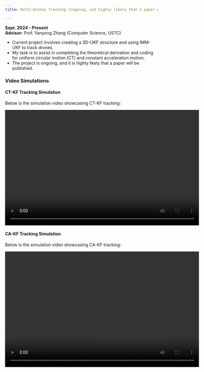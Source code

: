 ```yaml
---
title: Multi-Drones Tracking (ongoing, and highly likely that a paper will be published)

---
```


**Sept. 2024 - Present**  
**Advisor:** Prof. Yanyong Zhang (Computer Science, USTC)
<!--more-->
- Current project involves creating a 3D-UKF structure and using IMM-UKF to track drones.  
- My task is to assist in completing the theoretical derivation and coding for uniform circular motion (CT) and constant acceleration motion.  
- The project is ongoing, and it is highly likely that a paper will be published.  

### Video Simulations

#### CT-KF Tracking Simulation
Below is the simulation video showcasing CT-KF tracking:  

<video width="640" height="380" controls>
  <source src="https://1eastonj.github.io/eastonj.github.io/uploads/CTdemo.mp4" type="video/mp4">
  Your browser does not support the video tag.
</video>

#### CA-KF Tracking Simulation
Below is the simulation video showcasing CA-KF tracking:  


<video width="640" height="380" controls>
  <source src="https://1eastonj.github.io/eastonj.github.io/uploads/CAdemo.mp4" type="video/mp4">
  Your browser does not support the video tag.
</video>


